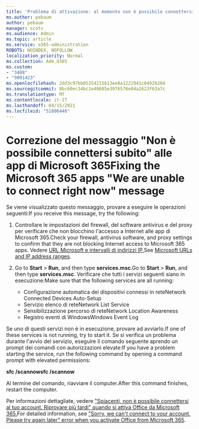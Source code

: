 ```yaml
---
title: 'Problema di attivazione: al momento non è possibile connettersi'
ms.author: pebaum
author: pebaum
manager: scotv
ms.audience: Admin
ms.topic: article
ms.service: o365-administration
ROBOTS: NOINDEX, NOFOLLOW
localization_priority: Normal
ms.collection: Adm_O365
ms.custom:
- "3408"
- "9001423"
ms.openlocfilehash: 2dd3c97bb85254215b13ee8a1222941c0492b204
ms.sourcegitcommit: 8bc60ec34bc1e40685e3976576e04a2623f63a7c
ms.translationtype: MT
ms.contentlocale: it-IT
ms.lasthandoff: 04/15/2021
ms.locfileid: "51806446"
---
```

# <a name="fixing-the-microsoft-365-apps-we-are-unable-to-connect-right-now-message"></a><span data-ttu-id="5bbb1-102">Correzione del messaggio "Non è possibile connettersi subito" alle app di Microsoft 365</span><span class="sxs-lookup"><span data-stu-id="5bbb1-102">Fixing the Microsoft 365 apps "We are unable to connect right now" message</span></span>

<span data-ttu-id="5bbb1-103">Se viene visualizzato questo messaggio, provare a eseguire le operazioni seguenti:</span><span class="sxs-lookup"><span data-stu-id="5bbb1-103">If you receive this message, try the following:</span></span>

1. <span data-ttu-id="5bbb1-104">Controllare le impostazioni del firewall, del software antivirus e del proxy per verificare che non blocchino l'accesso a Internet alle app di Microsoft 365.</span><span class="sxs-lookup"><span data-stu-id="5bbb1-104">Check your firewall, antivirus software, and proxy settings to confirm that they are not blocking Internet access to Microsoft 365 apps.</span></span> <span data-ttu-id="5bbb1-105">Vedere [URL Microsoft e intervalli di indirizzi IP.](https://docs.microsoft.com/office365/enterprise/urls-and-ip-address-ranges)</span><span class="sxs-lookup"><span data-stu-id="5bbb1-105">See [Microsoft URLs and IP address ranges](https://docs.microsoft.com/office365/enterprise/urls-and-ip-address-ranges).</span></span>

2. <span data-ttu-id="5bbb1-106">Go to **Start**  >  **Run**, and then type **services.msc**.</span><span class="sxs-lookup"><span data-stu-id="5bbb1-106">Go to **Start** > **Run**, and then type **services.msc**.</span></span> <span data-ttu-id="5bbb1-107">Verificare che tutti i servizi seguenti siano in esecuzione:</span><span class="sxs-lookup"><span data-stu-id="5bbb1-107">Make sure that the following services are all running:</span></span>
    - <span data-ttu-id="5bbb1-108">Configurazione automatica dei dispositivi connessi in rete</span><span class="sxs-lookup"><span data-stu-id="5bbb1-108">Network Connected Devices Auto-Setup</span></span>
    - <span data-ttu-id="5bbb1-109">Servizio elenco di rete</span><span class="sxs-lookup"><span data-stu-id="5bbb1-109">Network List Service</span></span>
    - <span data-ttu-id="5bbb1-110">Sensibilizzazione percorso di rete</span><span class="sxs-lookup"><span data-stu-id="5bbb1-110">Network Location Awareness</span></span>
    - <span data-ttu-id="5bbb1-111">Registro eventi di Windows</span><span class="sxs-lookup"><span data-stu-id="5bbb1-111">Windows Event Log</span></span>

<span data-ttu-id="5bbb1-112">Se uno di questi servizi non è in esecuzione, provare ad avviarlo.</span><span class="sxs-lookup"><span data-stu-id="5bbb1-112">If one of these services is not running, try to start it.</span></span> <span data-ttu-id="5bbb1-113">Se si verifica un problema durante l'avvio del servizio, eseguire il comando seguente aprendo un prompt dei comandi con autorizzazioni elevate:</span><span class="sxs-lookup"><span data-stu-id="5bbb1-113">If you have a problem starting the service, run the following command by opening a command prompt with elevated permissions:</span></span>

<span data-ttu-id="5bbb1-114">**sfc /scannow**</span><span class="sxs-lookup"><span data-stu-id="5bbb1-114">**sfc /scannow**</span></span>

<span data-ttu-id="5bbb1-115">Al termine del comando, riavviare il computer.</span><span class="sxs-lookup"><span data-stu-id="5bbb1-115">After this command finishes, restart the computer.</span></span>

<span data-ttu-id="5bbb1-116">Per informazioni dettagliate, vedere ["Spiacenti, non è possibile connettersi al tuo account. Riprovare più tardi" quando si attiva Office da Microsoft 365.](https://docs.microsoft.com/office/troubleshoot/activation-installation/issue-when-activate-office-from-office-365)</span><span class="sxs-lookup"><span data-stu-id="5bbb1-116">For detailed information, see ["Sorry, we can't connect to your account. Please try again later" error when you activate Office from Microsoft 365](https://docs.microsoft.com/office/troubleshoot/activation-installation/issue-when-activate-office-from-office-365).</span></span>